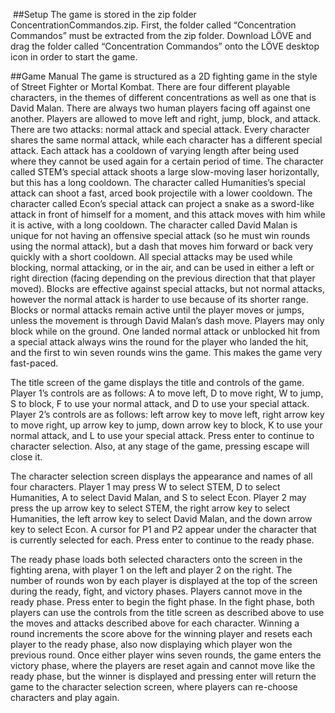 ﻿﻿##SetupThe game is stored in the zip folder ConcentrationCommandos.zip. First, the folder called “Concentration Commandos” must be extracted from the zip folder. Download LÖVE and drag the folder called “Concentration Commandos” onto the LÖVE desktop icon in order to start the game. ##Game ManualThe game is structured as a 2D fighting game in the style of Street Fighter or Mortal Kombat. There are four different playable characters, in the themes of different concentrations as well as one that is David Malan. There are always two human players facing off against one another. Players are allowed to move left and right, jump, block, and attack. There are two attacks: normal attack and special attack. Every character shares the same normal attack, while each character has a different special attack. Each attack has a cooldown of varying length after being used where they cannot be used again for a certain period of time. The character called STEM’s special attack shoots a large slow-moving laser horizontally, but this has a long cooldown. The character called Humanities’s special attack can shoot a fast, arced book projectile with a lower cooldown. The character called Econ’s special attack can project a snake as a sword-like attack in front of himself for a moment, and this attack moves with him while it is active, with a long cooldown. The character called David Malan is unique for not having an offensive special attack (so he must win rounds using the normal attack), but a dash that moves him forward or back very quickly with a short cooldown. All special attacks may be used while blocking, normal attacking, or in the air, and can be used in either a left or right direction (facing depending on the previous direction that that player moved). Blocks are effective against special attacks, but not normal attacks, however the normal attack is harder to use because of its shorter range. Blocks or normal attacks remain active until the player moves or jumps, unless the movement is through David Malan’s dash move. Players may only block while on the ground. One landed normal attack or unblocked hit from a special attack always wins the round for the player who landed the hit, and the first to win seven rounds wins the game. This makes the game very fast-paced.The title screen of the game displays the title and controls of the game. Player 1’s controls are as follows: A to move left, D to move right, W to jump, S to block, F to use your normal attack, and D to use your special attack. Player 2’s controls are as follows: left arrow key to move left, right arrow key to move right, up arrow key to jump, down arrow key to block, K to use your normal attack, and L to use your special attack. Press enter to continue to character selection. Also, at any stage of the game, pressing escape will close it.The character selection screen displays the appearance and names of all four characters. Player 1 may press W to select STEM, D to select Humanities, A to select David Malan, and S to select Econ. Player 2 may press the up arrow key to select STEM, the right arrow key to select Humanities, the left arrow key to select David Malan, and the down arrow key to select Econ. A cursor for P1 and P2 appear under the character that is currently selected for each. Press enter to continue to the ready phase.The ready phase loads both selected characters onto the screen in the fighting arena, with player 1 on the left and player 2 on the right. The number of rounds won by each player is displayed at the top of the screen during the ready, fight, and victory phases. Players cannot move in the ready phase. Press enter to begin the fight phase. In the fight phase, both players can use the controls from the title screen as described above to use the moves and attacks described above for each character. Winning a round increments the score above for the winning player and resets each player to the ready phase, also now displaying which player won the previous round. Once either player wins seven rounds, the game enters the victory phase, where the players are reset again and cannot move like the ready phase, but the winner is displayed and pressing enter will return the game to the character selection screen, where players can re-choose characters and play again.